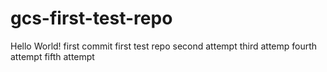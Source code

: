 # gcs-first-test-repo
Hello World! first commit
first test repo
second attempt
third attemp
fourth attempt
fifth attempt

